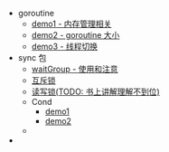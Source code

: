 - goroutine
    - [demo1 - 内存管理相关](goroutine/g1/g1.go)
    - [demo2 - goroutine 大小](goroutine/g2/g2.go)
    - [demo3 - 线程切换](goroutine/g3/g3.go)
- sync 包
    - [waitGroup - 使用和注意](sync/waitGroup/s1.go) 
    - [互斥锁](sync/互斥锁/s2.go)
    - [读写锁(TODO: 书上讲解理解不到位)](sync/读写锁/s3.go)
    - Cond
        - [demo1]()
        - [demo2]()
    - 
- 